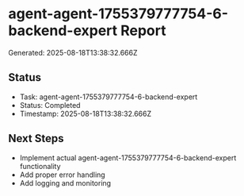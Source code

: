 # agent-agent-1755379777754-6-backend-expert Report

Generated: 2025-08-18T13:38:32.666Z

## Status
- Task: agent-agent-1755379777754-6-backend-expert
- Status: Completed
- Timestamp: 2025-08-18T13:38:32.666Z

## Next Steps
- Implement actual agent-agent-1755379777754-6-backend-expert functionality
- Add proper error handling
- Add logging and monitoring
